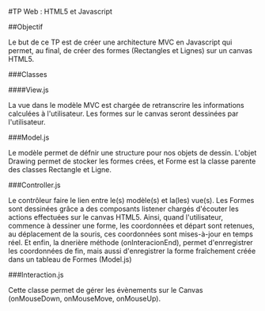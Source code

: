 #TP Web : HTML5 et Javascript

##Objectif

Le but de ce TP est de créer une architecture MVC en Javascript qui permet, au final, de créer des formes (Rectangles et Lignes) sur un canvas HTML5.

###Classes

####View.js

La vue dans le modèle MVC est chargée de retranscrire les informations calculées à l'utilisateur. Les formes sur le canvas seront dessinées par l'utilisateur.

###Model.js

Le modèle permet de défnir une structure pour nos objets de dessin. L'objet Drawing permet de stocker les formes crées, et Forme est la classe parente des classes Rectangle et Ligne.

###Controller.js

Le contrôleur faire le lien entre le(s) modèle(s) et la(les) vue(s). Les Formes sont dessinées grâce a des composants listener chargés d'écouter les actions effectuées sur le canvas HTML5. Ainsi, quand l'utilisateur, commence à dessiner une forme, les coordonnées et départ sont retenues, au déplacement de la souris, ces coordonnées sont mises-à-jour en temps réel. Et enfin, la dnerière méthode (onInteracionEnd), permet d'enrregistrer les coordonnées de fin, mais aussi d'enregistrer la forme fraîchement créée dans un tableau de Formes (Model.js)

###Interaction.js

Cette classe permet de gérer les évènements sur le Canvas (onMouseDown, onMouseMove, onMouseUp).
